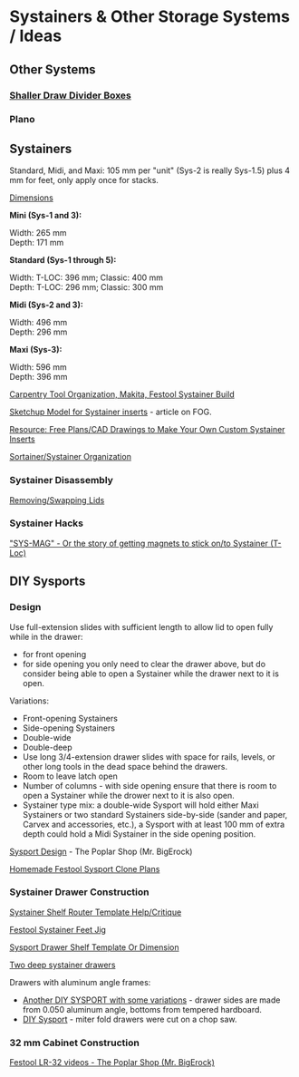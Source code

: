 # Systainers & Other Storage Systems / Ideas

## Other Systems

### [Shaller Draw Divider Boxes](https://www.schallercorporation.com)

### Plano

## Systainers

Standard, Midi, and Maxi: 105 mm per "unit" (Sys-2 is really Sys-1.5) plus 4 mm for feet, only apply once for stacks.

[Dimensions](https://www.tanos.de/007/En/HOME/PRODUCT_AREAS/systainer/Dimensions.html)

**Mini (Sys-1 and 3):**

Width: 265 mm  
Depth: 171 mm

**Standard (Sys-1 through 5):**

Width: T-LOC: 396 mm; Classic: 400 mm  
Depth: T-LOC: 296 mm; Classic: 300 mm

**Midi (Sys-2 and 3):**

Width: 496 mm  
Depth: 296 mm

**Maxi (Sys-3):**

Width: 596 mm  
Depth: 396 mm

[Carpentry Tool Organization, Makita, Festool Systainer Build](https://www.youtube.com/watch?v=LHMyhuZo2a0)

[Sketchup Model for Systainer inserts](https://3dwarehouse.sketchup.com/model/edf07d0204c1820b7adda53967d00c3f/Systainer-Inserts) - article on FOG.

[Resource: Free Plans/CAD Drawings to Make Your Own Custom Systainer Inserts](https://www.core77.com/posts/68718/Resource-Free-PlansCAD-Drawings-to-Make-Your-Own-Custom-Systainer-Inserts)

[Sortainer/Systainer Organization](http://festoolownersgroup.com/festool-and-tanos-systainers/sortainersystainer-organization/)

### Systainer Disassembly

[Removing/Swapping Lids](http://festoolownersgroup.com/festool-and-tanos-systainers/changing-lid-on-a-t-loc-systainer/)

### Systainer Hacks

["SYS-MAG" - Or the story of getting magnets to stick on/to Systainer (T-Loc)](https://www.festoolownersgroup.com/festool-and-tanos-systainers/'sys-mag'-or-the-story-of-getting-magnets-to-stick-onto-systainer-(t-loc)/)

## DIY Sysports

### Design

Use full-extension slides with sufficient length to allow lid to open fully while in the drawer:
* for front opening
* for side opening you only need to clear the drawer above, but do consider being able to open a Systainer while the drawer next to it is open.

Variations:
* Front-opening Systainers
* Side-opening Systainers
* Double-wide
* Double-deep
* Use long 3/4-extension drawer slides with space for rails, levels, or other long tools in the dead space behind the drawers.
* Room to leave latch open
* Number of columns - with side opening ensure that there is room to open a Systainer while the drower next to it is also open.
* Systainer type mix: a double-wide Sysport will hold either Maxi Systainers or two standard Systainers side-by-side (sander and paper, Carvex and accessories, etc.), a Sysport with at least 100 mm of extra depth could hold a Midi Systainer in the side opening position.

[Sysport Design](https://www.youtube.com/watch?v=ijrgA5M2Xls) - The Poplar Shop (Mr. BigErock)

[Homemade Festool Sysport Clone Plans](https://sawmillcreek.org/showthread.php?77839-Homemade-Festool-Sysport-Clone-Plans)

### Systainer Drawer Construction

[Systainer Shelf Router Template Help/Critique](http://festoolownersgroup.com/festool-jigs-tool-enhancements/systainer-shelf-router-template-helpcritique/)

[Festool Systainer Feet Jig](http://festoolownersgroup.com/festool-jigs-tool-enhancements/festool-systainer-feet-jig/)

[Sysport Drawer Shelf Template Or Dimension](http://festoolownersgroup.com/festool-how-to/sysport-drawer-shelf-template-or-dimension/)

[Two deep systainer drawers](http://festoolownersgroup.com/workshops-and-mobile-vehicle-based-shops/two-deep-systainer-drawers)

Drawers with aluminum angle frames:
* [Another DIY SYSPORT with some variations](http://festoolownersgroup.com/festool-and-tanos-systainers/another-diy-sysport-with-some-variations/msg379563) - drawer sides are made from 0.050 aluminum angle, bottoms from tempered hardboard.
* [DIY Sysport](http://festoolownersgroup.com/festool-and-tanos-systainers/diy-sysport/msg370423) - miter fold drawers were cut on a chop saw.

### 32 mm Cabinet Construction

[Festool LR-32 videos - The Poplar Shop (Mr. BigErock)](https://www.youtube.com/playlist?list=PLWQ1DAMaquDjTtCUIELBfVrNtocbQPXsy)
